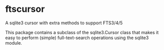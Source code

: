 # ftscursor
A sqlite3 cursor with extra methods to support FTS3/4/5

This package contains a subclass of the sqlite3.Cursor class that makes
it easy to perform (simple) full-text-search operations using the sqlite3
module.
